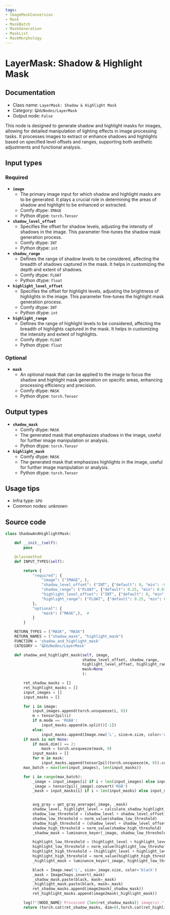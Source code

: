 ```yaml
---
tags:
- ImageMaskConversion
- Mask
- MaskBatch
- MaskGeneration
- MaskList
- MaskMorphology
---
```


# LayerMask: Shadow & Highlight Mask
## Documentation
- Class name: `LayerMask: Shadow & Highlight Mask`
- Category: `😺dzNodes/LayerMask`
- Output node: `False`

This node is designed to generate shadow and highlight masks for images, allowing for detailed manipulation of lighting effects in image processing tasks. It processes images to extract or enhance shadows and highlights based on specified level offsets and ranges, supporting both aesthetic adjustments and functional analysis.
## Input types
### Required
- **`image`**
    - The primary image input for which shadow and highlight masks are to be generated. It plays a crucial role in determining the areas of shadow and highlight to be enhanced or extracted.
    - Comfy dtype: `IMAGE`
    - Python dtype: `torch.Tensor`
- **`shadow_level_offset`**
    - Specifies the offset for shadow levels, adjusting the intensity of shadows in the image. This parameter fine-tunes the shadow mask generation process.
    - Comfy dtype: `INT`
    - Python dtype: `int`
- **`shadow_range`**
    - Defines the range of shadow levels to be considered, affecting the breadth of shadows captured in the mask. It helps in customizing the depth and extent of shadows.
    - Comfy dtype: `FLOAT`
    - Python dtype: `float`
- **`highlight_level_offset`**
    - Specifies the offset for highlight levels, adjusting the brightness of highlights in the image. This parameter fine-tunes the highlight mask generation process.
    - Comfy dtype: `INT`
    - Python dtype: `int`
- **`highlight_range`**
    - Defines the range of highlight levels to be considered, affecting the breadth of highlights captured in the mask. It helps in customizing the intensity and extent of highlights.
    - Comfy dtype: `FLOAT`
    - Python dtype: `float`
### Optional
- **`mask`**
    - An optional mask that can be applied to the image to focus the shadow and highlight mask generation on specific areas, enhancing processing efficiency and precision.
    - Comfy dtype: `MASK`
    - Python dtype: `torch.Tensor`
## Output types
- **`shadow_mask`**
    - Comfy dtype: `MASK`
    - The generated mask that emphasizes shadows in the image, useful for further image manipulation or analysis.
    - Python dtype: `torch.Tensor`
- **`highlight_mask`**
    - Comfy dtype: `MASK`
    - The generated mask that emphasizes highlights in the image, useful for further image manipulation or analysis.
    - Python dtype: `torch.Tensor`
## Usage tips
- Infra type: `GPU`
- Common nodes: unknown


## Source code
```python
class ShadowAndHighlightMask:

    def __init__(self):
        pass

    @classmethod
    def INPUT_TYPES(self):

        return {
            "required": {
                "image": ("IMAGE", ),
                "shadow_level_offset": ("INT", {"default": 0, "min": -99, "max": 99, "step": 1}),
                "shadow_range": ("FLOAT", {"default": 0.25, "min": 0.01, "max": 0.99, "step": 0.01}),
                "highlight_level_offset": ("INT", {"default": 0, "min": -99, "max": 99, "step": 1}),
                "highlight_range": ("FLOAT", {"default": 0.25, "min": 0.01, "max": 0.99, "step": 0.01}),
            },
            "optional": {
                "mask": ("MASK",),  #
            }
        }

    RETURN_TYPES = ("MASK", "MASK")
    RETURN_NAMES = ("shadow_mask", "highlight_mask")
    FUNCTION = 'shadow_and_highlight_mask'
    CATEGORY = '😺dzNodes/LayerMask'

    def shadow_and_highlight_mask(self, image,
                                  shadow_level_offset, shadow_range,
                                  highlight_level_offset, highlight_range,
                                  mask=None
                                  ):

        ret_shadow_masks = []
        ret_highlight_masks = []
        input_images = []
        input_masks = []

        for i in image:
            input_images.append(torch.unsqueeze(i, 0))
            m = tensor2pil(i)
            if m.mode == 'RGBA':
                input_masks.append(m.split()[-1])
            else:
                input_masks.append(Image.new('L', size=m.size, color='white'))
        if mask is not None:
            if mask.dim() == 2:
                mask = torch.unsqueeze(mask, 0)
            input_masks = []
            for m in mask:
                input_masks.append(tensor2pil(torch.unsqueeze(m, 0)).convert('L'))
        max_batch = max(len(input_images), len(input_masks))

        for i in range(max_batch):
            _image = input_images[i] if i < len(input_images) else input_images[-1]
            _image = tensor2pil(_image).convert('RGB')
            _mask = input_masks[i] if i < len(input_masks) else input_masks[-1]


            avg_gray = get_gray_average(_image, _mask)
            shadow_level, highlight_level = calculate_shadow_highlight_level(avg_gray)
            shadow_low_threshold = (shadow_level + shadow_level_offset) / 100 + shadow_range / 2
            shadow_low_threshold = norm_value(shadow_low_threshold)
            shadow_high_threshold = (shadow_level + shadow_level_offset) / 100 - shadow_range / 2
            shadow_high_threshold = norm_value(shadow_high_threshold)
            _shadow_mask = luminance_keyer(_image, shadow_low_threshold, shadow_high_threshold)

            highlight_low_threshold = (highlight_level + highlight_level_offset) / 100 - highlight_range / 2
            highlight_low_threshold = norm_value(highlight_low_threshold)
            highlight_high_threshold = (highlight_level + highlight_level_offset) / 100 + highlight_range / 2
            highlight_high_threshold = norm_value(highlight_high_threshold)
            _highlight_mask = luminance_keyer(_image, highlight_low_threshold, highlight_high_threshold)

            black = Image.new('L', size=_image.size, color='black')
            _mask = ImageChops.invert(_mask)
            _shadow_mask.paste(black, mask=_mask)
            _highlight_mask.paste(black, mask=_mask)
            ret_shadow_masks.append(image2mask(_shadow_mask))
            ret_highlight_masks.append(image2mask(_highlight_mask))

        log(f"{NODE_NAME} Processed {len(ret_shadow_masks)} image(s).", message_type='finish')
        return (torch.cat(ret_shadow_masks, dim=0),torch.cat(ret_highlight_masks, dim=0),)

```
